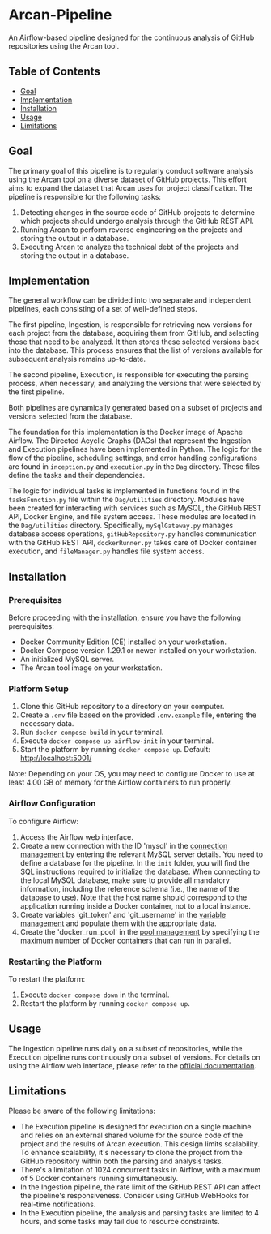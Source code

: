 # Arcan-Pipeline

An Airflow-based pipeline designed for the continuous analysis of GitHub repositories using the Arcan tool.

## Table of Contents

- [Goal](#goal)
- [Implementation](#implementation)
- [Installation](#installation)
- [Usage](#usage)
- [Limitations](#limitations)

## Goal

The primary goal of this pipeline is to regularly conduct software analysis using the Arcan tool on a diverse dataset of GitHub projects. This effort aims to expand the dataset that Arcan uses for project classification. The pipeline is responsible for the following tasks:

1. Detecting changes in the source code of GitHub projects to determine which projects should undergo analysis through the GitHub REST API.
2. Running Arcan to perform reverse engineering on the projects and storing the output in a database.
3. Executing Arcan to analyze the technical debt of the projects and storing the output in a database.

## Implementation

The general workflow can be divided into two separate and independent pipelines, each consisting of a set of well-defined steps.

The first pipeline, Ingestion, is responsible for retrieving new versions for each project from the database, acquiring them from GitHub, and selecting those that need to be analyzed. It then stores these selected versions back into the database. This process ensures that the list of versions available for subsequent analysis remains up-to-date.

The second pipeline, Execution, is responsible for executing the parsing process, when necessary, and analyzing the versions that were selected by the first pipeline.

Both pipelines are dynamically generated based on a subset of projects and versions selected from the database.

The foundation for this implementation is the Docker image of Apache Airflow. The Directed Acyclic Graphs (DAGs) that represent the Ingestion and Execution pipelines have been implemented in Python. The logic for the flow of the pipeline, scheduling settings, and error handling configurations are found in `inception.py` and `execution.py` in the `Dag` directory. These files define the tasks and their dependencies.

The logic for individual tasks is implemented in functions found in the `tasksFunction.py` file within the `Dag/utilities` directory. Modules have been created for interacting with services such as MySQL, the GitHub REST API, Docker Engine, and file system access. These modules are located in the `Dag/utilities` directory. Specifically, `mySqlGateway.py` manages database access operations, `gitHubRepository.py` handles communication with the GitHub REST API, `dockerRunner.py` takes care of Docker container execution, and `fileManager.py` handles file system access.

## Installation

### Prerequisites

Before proceeding with the installation, ensure you have the following prerequisites:

- Docker Community Edition (CE) installed on your workstation.
- Docker Compose version 1.29.1 or newer installed on your workstation.
- An initialized MySQL server.
- The Arcan tool image on your workstation.

### Platform Setup

1. Clone this GitHub repository to a directory on your computer.
2. Create a `.env` file based on the provided `.env.example` file, entering the necessary data.
3. Run `docker compose build` in your terminal.
4. Execute `docker compose up airflow-init` in your terminal.
5. Start the platform by running `docker compose up`.
Default: <http://localhost:5001/>

Note: Depending on your OS, you may need to configure Docker to use at least 4.00 GB of memory for the Airflow containers to run properly.

### Airflow Configuration

To configure Airflow:

1. Access the Airflow web interface.
2. Create a new connection with the ID 'mysql' in the [connection management](https://airflow.apache.org/docs/apache-airflow/stable/howto/connection.html) by entering the relevant MySQL server details. You need to define a database for the pipeline. In the `init` folder, you will find the SQL instructions required to initialize the database. When connecting to the local MySQL database, make sure to provide all mandatory information, including the reference schema (i.e., the name of the database to use). Note that the host name should correspond to the application running inside a Docker container, not to a local instance.
3. Create variables 'git_token' and 'git_username' in the [variable management](https://airflow.apache.org/docs/apache-airflow/stable/howto/variable.html) and populate them with the appropriate data.
4. Create the 'docker_run_pool' in the [pool management](https://airflow.apache.org/docs/apache-airflow/stable/administration-and-deployment/pools.html) by specifying the maximum number of Docker containers that can run in parallel.

### Restarting the Platform

To restart the platform:

1. Execute `docker compose down` in the terminal.
2. Restart the platform by running `docker compose up`.

## Usage

The Ingestion pipeline runs daily on a subset of repositories, while the Execution pipeline runs continuously on a subset of versions. For details on using the Airflow web interface, please refer to the [official documentation](https://airflow.apache.org/docs/apache-airflow/stable/ui.html).

## Limitations

Please be aware of the following limitations:

- The Execution pipeline is designed for execution on a single machine and relies on an external shared volume for the source code of the project and the results of Arcan execution. This design limits scalability. To enhance scalability, it's necessary to clone the project from the GitHub repository within both the parsing and analysis tasks.
- There's a limitation of 1024 concurrent tasks in Airflow, with a maximum of 5 Docker containers running simultaneously.
- In the Ingestion pipeline, the rate limit of the GitHub REST API can affect the pipeline's responsiveness. Consider using GitHub WebHooks for real-time notifications.
- In the Execution pipeline, the analysis and parsing tasks are limited to 4 hours, and some tasks may fail due to resource constraints.
